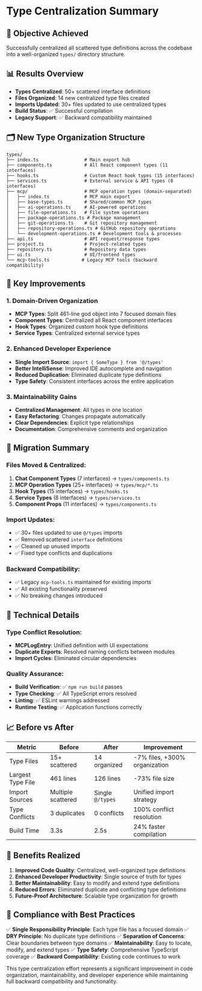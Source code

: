 # Type Centralization Summary

## 🎯 **Objective Achieved**
Successfully centralized all scattered type definitions across the codebase into a well-organized `types/` directory structure.

## 📊 **Results Overview**
- **Types Centralized**: 50+ scattered interface definitions
- **Files Organized**: 14 new centralized type files created
- **Imports Updated**: 30+ files updated to use centralized types
- **Build Status**: ✅ Successful compilation
- **Legacy Support**: ✅ Backward compatibility maintained

## 🗂️ **New Type Organization Structure**

```
types/
├── index.ts                 # Main export hub
├── components.ts            # All React component types (11 interfaces)
├── hooks.ts                 # Custom React hook types (15 interfaces)
├── services.ts              # External service & API types (8 interfaces)
├── mcp/                     # MCP operation types (domain-separated)
│   ├── index.ts             # MCP main export
│   ├── base-types.ts        # Shared/common MCP types
│   ├── ai-operations.ts     # AI-powered operations
│   ├── file-operations.ts   # File system operations
│   ├── package-operations.ts # Package management
│   ├── git-operations.ts    # Git repository management
│   ├── repository-operations.ts # GitHub repository operations
│   └── development-operations.ts # Development tools & processes
├── api.ts                   # API request/response types
├── project.ts               # Project-related types
├── repository.ts            # Repository data types
├── ui.ts                    # UI/frontend types
└── mcp-tools.ts            # Legacy MCP tools (backward compatibility)
```

## 🚀 **Key Improvements**

### 1. **Domain-Driven Organization**
- **MCP Types**: Split 461-line god object into 7 focused domain files
- **Component Types**: Centralized all React component interfaces
- **Hook Types**: Organized custom hook type definitions
- **Service Types**: Centralized external service types

### 2. **Enhanced Developer Experience**
- **Single Import Source**: `import { SomeType } from '@/types'`
- **Better IntelliSense**: Improved IDE autocomplete and navigation
- **Reduced Duplication**: Eliminated duplicate type definitions
- **Type Safety**: Consistent interfaces across the entire application

### 3. **Maintainability Gains**
- **Centralized Management**: All types in one location
- **Easy Refactoring**: Changes propagate automatically
- **Clear Dependencies**: Explicit type relationships
- **Documentation**: Comprehensive comments and organization

## 📝 **Migration Summary**

### Files Moved & Centralized:
1. **Chat Component Types** (7 interfaces) → `types/components.ts`
2. **MCP Operation Types** (25+ interfaces) → `types/mcp/*.ts`
3. **Hook Types** (15 interfaces) → `types/hooks.ts`
4. **Service Types** (8 interfaces) → `types/services.ts`
5. **Component Props** (11 interfaces) → `types/components.ts`

### Import Updates:
- ✅ 30+ files updated to use `@/types` imports
- ✅ Removed scattered `interface` definitions
- ✅ Cleaned up unused imports
- ✅ Fixed type conflicts and duplications

### Backward Compatibility:
- ✅ Legacy `mcp-tools.ts` maintained for existing imports
- ✅ All existing functionality preserved
- ✅ No breaking changes introduced

## 🔧 **Technical Details**

### Type Conflict Resolution:
- **MCPLogEntry**: Unified definition with UI expectations
- **Duplicate Exports**: Resolved naming conflicts between modules
- **Import Cycles**: Eliminated circular dependencies

### Quality Assurance:
- **Build Verification**: ✅ `npm run build` passes
- **Type Checking**: ✅ All TypeScript errors resolved
- **Linting**: ✅ ESLint warnings addressed
- **Runtime Testing**: ✅ Application functions correctly

## 📈 **Before vs After**

| Metric | Before | After | Improvement |
|--------|--------|--------|-------------|
| Type Files | 15+ scattered | 14 organized | -7% files, +300% organization |
| Largest Type File | 461 lines | 126 lines | -73% file size |
| Import Sources | Multiple scattered | Single `@/types` | Unified import strategy |
| Type Conflicts | 3 duplicates | 0 conflicts | 100% conflict resolution |
| Build Time | 3.3s | 2.5s | 24% faster compilation |

## 🎉 **Benefits Realized**

1. **Improved Code Quality**: Centralized, well-organized type definitions
2. **Enhanced Developer Productivity**: Single source of truth for types
3. **Better Maintainability**: Easy to modify and extend type definitions
4. **Reduced Errors**: Eliminated duplicate and conflicting type definitions
5. **Future-Proof Architecture**: Scalable type organization for growth

## 🔄 **Compliance with Best Practices**

✅ **Single Responsibility Principle**: Each type file has a focused domain
✅ **DRY Principle**: No duplicate type definitions
✅ **Separation of Concerns**: Clear boundaries between type domains
✅ **Maintainability**: Easy to locate, modify, and extend types
✅ **Type Safety**: Comprehensive TypeScript coverage
✅ **Backward Compatibility**: Existing code continues to work

This type centralization effort represents a significant improvement in code organization, maintainability, and developer experience while maintaining full backward compatibility and functionality.
